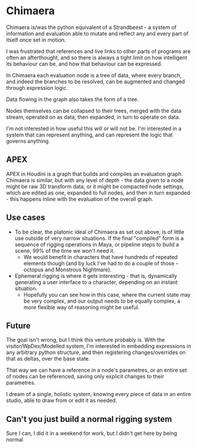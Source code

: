 # Chimaera

Chimaera is/was the python equivalent of a Strandbeest - a system of information and evaluation able to mutate and reflect any and every part of itself once set in motion.

I was frustrated that references and live links to other parts of programs are often an afterthought, and so there is always a tight limit on how intelligent its behaviour can be, and how that behaviour can be expressed.

In Chimaera each evaluation node is a tree of data, where every branch, and indeed the branches to be resolved, can be augmented and changed through expression logic. 

Data flowing in the graph also takes the form of a tree.

Nodes themselves can be collapsed to their trees, merged with the data stream, operated on as data, then expanded, in turn to operate on data.

I'm not interested in how useful this will or will not be. I'm interested in a system that can represent anything, and can represent the logic that governs anything.

## APEX

APEX in Houdini is a graph that builds and compiles an evaluation graph.
Chimaera is similar, but with any level of depth - the data given to a node might be raw 3D transform data, or it might be compacted node settings, which are edited as one, expanded to full nodes, and then in turn expanded - this happens inline with the evaluation of the overall graph.


## Use cases
- To be clear, the platonic ideal of Chimaera as set out above, is of little use outside of very narrow situations. If the final "compiled" form is a sequence of rigging operations in Maya, or pipeline steps to build a scene, 99% of the time we won't need it.
  - We would benefit in characters that have hundreds of repeated elements though (and by luck I've had to do a couple of those - octopus and Monstrous Nightmare).
- Ephemeral rigging is where it gets interesting - that is, dynamically generating a user interface to a character, depending on an instant situation. 
  - Hopefully you can see how in this case, where the current state may be very complex, and our output needs to be equally complex, a more flexible way of reasoning might be useful.

## Future
The goal isn't wrong, but I think this venture probably is. With the visitor/WpDex/Modelled system, I'm interested in embedding expressions in any arbitrary python structure, and then registering changes/overrides on that as deltas, over the base state. 

That way we can have a reference in a node's parametres, or an entire set of nodes can be referenced, saving only explicit changes to their parametres.

I dream of a single, holistic system, knowing every piece of data in an entire studio, able to draw from or edit it as needed.


## Can't you just build a normal rigging system
Sure I can, I did it in a weekend for work, but I didn't get here by being normal

